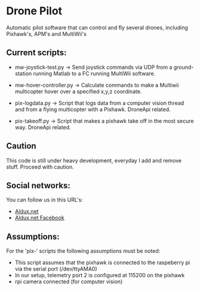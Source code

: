 # Drone Pilot

Automatic pilot software that can control and fly several drones, including Pixhawk's, APM's and MultiWii's

## Current scripts:

* mw-joystick-test.py -> Send joystick commands via UDP from a ground-station running Matlab to a FC running MultiWii software.

* mw-hover-controller.py -> Calculate commands to make a Multiwii multicopter hover over a specified x,y,z coordinate.

* pix-logdata.py -> Script that logs data from a computer vision thread and from a flying multicopter with a Pixhawk. DroneApi related.

* pix-takeoff.py -> Script that makes a pixhawk take off in the most secure way. DroneApi related.

## Caution

This code is still under heavy development, everyday I add and remove stuff. Proceed with caution.

## Social networks:

You can follow us in this URL's:

* [Aldux.net](http://aldux.net/)
* [Aldux.net Facebook](https://www.facebook.com/AlduxNet)

## Assumptions:

For the 'pix-' scripts the following assumptions must be noted:

* This script assumes that the pixhawk is connected to the raspeberry pi via the serial port (/dev/ttyAMA0)
* In our setup, telemetry port 2 is configured at 115200 on the pixhawk
* rpi camera connected (for computer vision) 